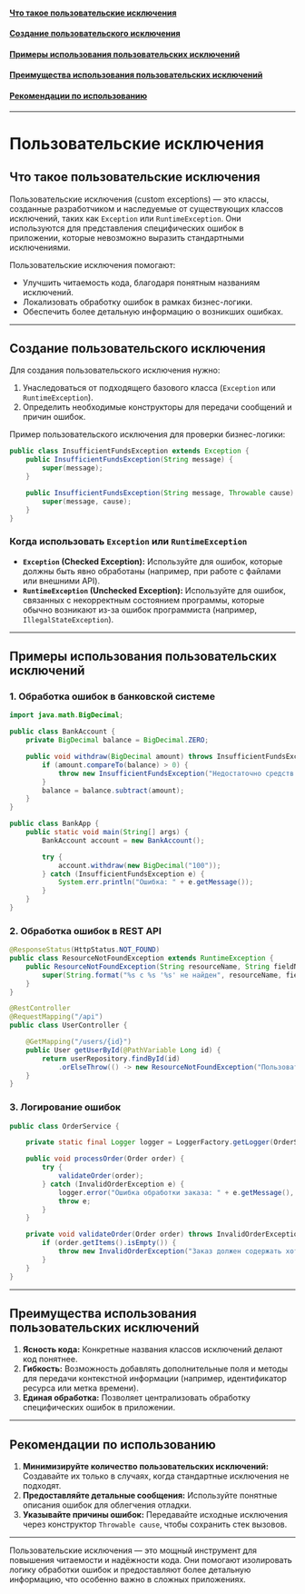 #### [Что такое пользовательские исключения](#Что-такое-пользовательские-исключения-1)
#### [Создание пользовательского исключения](#Создание-пользовательского-исключения-1)
#### [Примеры использования пользовательских исключений](#Примеры-использования-пользовательских-исключений-1)
#### [Преимущества использования пользовательских исключений](#Преимущества-использования-пользовательских-исключений-1)
#### [Рекомендации по использованию](#Рекомендации-по-использованию-1)


---
# Пользовательские исключения

## Что такое пользовательские исключения

Пользовательские исключения (сustom exceptions) — это классы, созданные разработчиком и наследуемые от существующих классов исключений, таких как `Exception` или `RuntimeException`. Они используются для представления специфических ошибок в приложении, которые невозможно выразить стандартными исключениями.

Пользовательские исключения помогают:
- Улучшить читаемость кода, благодаря понятным названиям исключений.
- Локализовать обработку ошибок в рамках бизнес-логики.
- Обеспечить более детальную информацию о возникших ошибках.

---

## Создание пользовательского исключения

Для создания пользовательского исключения нужно:
1. Унаследоваться от подходящего базового класса (`Exception` или `RuntimeException`).
2. Определить необходимые конструкторы для передачи сообщений и причин ошибок.

Пример пользовательского исключения для проверки бизнес-логики:

```java
public class InsufficientFundsException extends Exception {
    public InsufficientFundsException(String message) {
        super(message);
    }

    public InsufficientFundsException(String message, Throwable cause) {
        super(message, cause);
    }
}
```

### Когда использовать `Exception` или `RuntimeException`

- **`Exception` (Checked Exception):** Используйте для ошибок, которые должны быть явно обработаны (например, при работе с файлами или внешними API).
- **`RuntimeException` (Unchecked Exception):** Используйте для ошибок, связанных с некорректным состоянием программы, которые обычно возникают из-за ошибок программиста (например, `IllegalStateException`).

---

## Примеры использования пользовательских исключений

### 1. Обработка ошибок в банковской системе

```java
import java.math.BigDecimal;

public class BankAccount {
    private BigDecimal balance = BigDecimal.ZERO;

    public void withdraw(BigDecimal amount) throws InsufficientFundsException {
        if (amount.compareTo(balance) > 0) {
            throw new InsufficientFundsException("Недостаточно средств на счете. Баланс: " + balance);
        }
        balance = balance.subtract(amount);
    }
}

public class BankApp {
    public static void main(String[] args) {
        BankAccount account = new BankAccount();

        try {
            account.withdraw(new BigDecimal("100"));
        } catch (InsufficientFundsException e) {
            System.err.println("Ошибка: " + e.getMessage());
        }
    }
}
```

### 2. Обработка ошибок в REST API

```java
@ResponseStatus(HttpStatus.NOT_FOUND)
public class ResourceNotFoundException extends RuntimeException {
    public ResourceNotFoundException(String resourceName, String fieldName, Object fieldValue) {
        super(String.format("%s с %s '%s' не найден", resourceName, fieldName, fieldValue));
    }
}

@RestController
@RequestMapping("/api")
public class UserController {

    @GetMapping("/users/{id}")
    public User getUserById(@PathVariable Long id) {
        return userRepository.findById(id)
            .orElseThrow(() -> new ResourceNotFoundException("Пользователь", "id", id));
    }
}
```

### 3. Логирование ошибок

```java
public class OrderService {

    private static final Logger logger = LoggerFactory.getLogger(OrderService.class);

    public void processOrder(Order order) {
        try {
            validateOrder(order);
        } catch (InvalidOrderException e) {
            logger.error("Ошибка обработки заказа: " + e.getMessage(), e);
            throw e;
        }
    }

    private void validateOrder(Order order) throws InvalidOrderException {
        if (order.getItems().isEmpty()) {
            throw new InvalidOrderException("Заказ должен содержать хотя бы один товар.");
        }
    }
}
```

---

## Преимущества использования пользовательских исключений

1. **Ясность кода:** Конкретные названия классов исключений делают код понятнее.
2. **Гибкость:** Возможность добавлять дополнительные поля и методы для передачи контекстной информации (например, идентификатор ресурса или метка времени).
3. **Единая обработка:** Позволяет централизовать обработку специфических ошибок в приложении.

---

## Рекомендации по использованию

1. **Минимизируйте количество пользовательских исключений:** Создавайте их только в случаях, когда стандартные исключения не подходят.
2. **Предоставляйте детальные сообщения:** Используйте понятные описания ошибок для облегчения отладки.
3. **Указывайте причины ошибок:** Передавайте исходные исключения через конструктор `Throwable cause`, чтобы сохранить стек вызовов.

---

Пользовательские исключения — это мощный инструмент для повышения читаемости и надёжности кода. Они помогают изолировать логику обработки ошибок и предоставляют более детальную информацию, что особенно важно в сложных приложениях.

